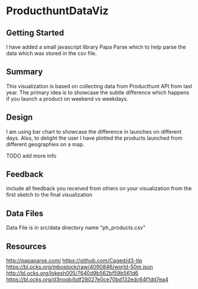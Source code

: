 # ProducthuntDataViz

## Getting Started

I have added a small javascript library Papa Parse which to help parse the data which was stored in the csv file.


## Summary
This visualization is based on collecting data from Producthunt API from last year. The primary idea is to showcase the 
subtle difference which happens if you launch a product on weekend vs weekdays.
 
## Design
I am using bar chart to showcase the difference in launches on different days. Also, to delight 
the user I have plotted the products launched from different geographies on a map.

TODO add more info


## Feedback
include all feedback you received from others on your visualization from the first sketch to the final visualization


## Data Files
Data File is in src/data directory name "ph_products.csv"
## Resources
http://papaparse.com/
https://github.com/Caged/d3-tip
https://bl.ocks.org/mbostock/raw/4090846/world-50m.json
http://bl.ocks.org/lokesh005/7640d9b562bf59b561d6
https://bl.ocks.org/d3noob/bdf28027e0ce70bd132edc64f1dd7ea4